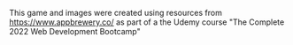 This game and images were created using resources from https://www.appbrewery.co/ as part of a the Udemy course "The Complete 2022 Web Development Bootcamp"

